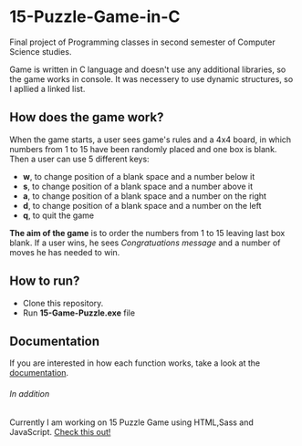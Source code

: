 # 15-Puzzle-Game-in-C
Final project of Programming classes in second semester of Computer Science studies.

Game is written in C language and doesn't use any additional libraries, so the game works in console. It was necessery to use dynamic structures, so I apllied a linked list.

## How does the game work?
When the game starts, a user sees game's rules and a 4x4 board, in which numbers from 1 to 15 have been randomly placed and one box is blank. Then a user can use 5 different keys:
- **w**, to change position of a blank space and a number below it
- **s**, to change position of a blank space and a number above it
- **a**, to change position of a blank space and a number on the right
- **d**, to change position of a blank space and a number on the left
- **q**, to quit the game

**The aim of the game** is to order the numbers from 1 to 15 leaving last box blank. If a user wins, he sees *Congratuations message* and a number of moves he has needed to win.

## How to run?
- Clone this repository.
- Run **15-Game-Puzzle.exe** file

## Documentation
If you are interested in how each function works, take a look at the [documentation](documentation.pdf).

###### In addition
Currently I am working on 15 Puzzle Game using HTML,Sass and JavaScript. [Check this out!](https://github.com/Lyczeq/15-Puzzle-Game-Frontend)
